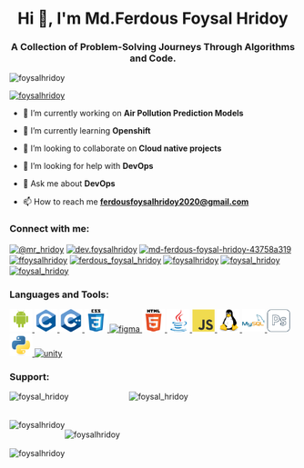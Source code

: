 <h1 align="center">Hi 👋, I'm Md.Ferdous Foysal Hridoy</h1>
<h3 align="center">A Collection of Problem-Solving Journeys Through Algorithms and Code.</h3>

<p align="left"> <img src="https://komarev.com/ghpvc/?username=foysalhridoy&label=Profile%20views&color=0e75b6&style=flat" alt="foysalhridoy" /> </p>

<p align="left"> <a href="https://github.com/ryo-ma/github-profile-trophy"><img src="https://github-profile-trophy.vercel.app/?username=foysalhridoy" alt="foysalhridoy" /></a> </p>

- 🔭 I’m currently working on **Air Pollution Prediction Models**

- 🌱 I’m currently learning **Openshift**

- 👯 I’m looking to collaborate on **Cloud native projects**

- 🤝 I’m looking for help with **DevOps**

- 💬 Ask me about **DevOps**

- 📫 How to reach me **ferdousfoysalhridoy2020@gmail.com**

<h3 align="left">Connect with me:</h3>
<p align="left">
<a href="https://codepen.io/@mr_hridoy" target="blank"><img align="center" src="https://raw.githubusercontent.com/rahuldkjain/github-profile-readme-generator/master/src/images/icons/Social/codepen.svg" alt="@mr_hridoy" height="30" width="40" /></a>
<a href="https://dev.to/dev.foysalhridoy" target="blank"><img align="center" src="https://raw.githubusercontent.com/rahuldkjain/github-profile-readme-generator/master/src/images/icons/Social/devto.svg" alt="dev.foysalhridoy" height="30" width="40" /></a>
<a href="https://linkedin.com/in/md-ferdous-foysal-hridoy-43758a319" target="blank"><img align="center" src="https://raw.githubusercontent.com/rahuldkjain/github-profile-readme-generator/master/src/images/icons/Social/linked-in-alt.svg" alt="md-ferdous-foysal-hridoy-43758a319" height="30" width="40" /></a>
<a href="https://fb.com/ffoysalhridoy" target="blank"><img align="center" src="https://raw.githubusercontent.com/rahuldkjain/github-profile-readme-generator/master/src/images/icons/Social/facebook.svg" alt="ffoysalhridoy" height="30" width="40" /></a>
<a href="https://instagram.com/ferdous_foysal_hridoy" target="blank"><img align="center" src="https://raw.githubusercontent.com/rahuldkjain/github-profile-readme-generator/master/src/images/icons/Social/instagram.svg" alt="ferdous_foysal_hridoy" height="30" width="40" /></a>
<a href="https://dribbble.com/foysalhridoy" target="blank"><img align="center" src="https://raw.githubusercontent.com/rahuldkjain/github-profile-readme-generator/master/src/images/icons/Social/dribbble.svg" alt="foysalhridoy" height="30" width="40" /></a>
<a href="https://www.youtube.com/c/foysal_hridoy" target="blank"><img align="center" src="https://raw.githubusercontent.com/rahuldkjain/github-profile-readme-generator/master/src/images/icons/Social/youtube.svg" alt="foysal_hridoy" height="30" width="40" /></a>
<a href="https://discord.gg/foysal_hridoy" target="blank"><img align="center" src="https://raw.githubusercontent.com/rahuldkjain/github-profile-readme-generator/master/src/images/icons/Social/discord.svg" alt="foysal_hridoy" height="30" width="40" /></a>
</p>

<h3 align="left">Languages and Tools:</h3>
<p align="left"> <a href="https://developer.android.com" target="_blank" rel="noreferrer"> <img src="https://raw.githubusercontent.com/devicons/devicon/master/icons/android/android-original-wordmark.svg" alt="android" width="40" height="40"/> </a> <a href="https://www.cprogramming.com/" target="_blank" rel="noreferrer"> <img src="https://raw.githubusercontent.com/devicons/devicon/master/icons/c/c-original.svg" alt="c" width="40" height="40"/> </a> <a href="https://www.w3schools.com/cpp/" target="_blank" rel="noreferrer"> <img src="https://raw.githubusercontent.com/devicons/devicon/master/icons/cplusplus/cplusplus-original.svg" alt="cplusplus" width="40" height="40"/> </a> <a href="https://www.w3schools.com/css/" target="_blank" rel="noreferrer"> <img src="https://raw.githubusercontent.com/devicons/devicon/master/icons/css3/css3-original-wordmark.svg" alt="css3" width="40" height="40"/> </a> <a href="https://www.figma.com/" target="_blank" rel="noreferrer"> <img src="https://www.vectorlogo.zone/logos/figma/figma-icon.svg" alt="figma" width="40" height="40"/> </a> <a href="https://www.w3.org/html/" target="_blank" rel="noreferrer"> <img src="https://raw.githubusercontent.com/devicons/devicon/master/icons/html5/html5-original-wordmark.svg" alt="html5" width="40" height="40"/> </a> <a href="https://www.java.com" target="_blank" rel="noreferrer"> <img src="https://raw.githubusercontent.com/devicons/devicon/master/icons/java/java-original.svg" alt="java" width="40" height="40"/> </a> <a href="https://developer.mozilla.org/en-US/docs/Web/JavaScript" target="_blank" rel="noreferrer"> <img src="https://raw.githubusercontent.com/devicons/devicon/master/icons/javascript/javascript-original.svg" alt="javascript" width="40" height="40"/> </a> <a href="https://www.linux.org/" target="_blank" rel="noreferrer"> <img src="https://raw.githubusercontent.com/devicons/devicon/master/icons/linux/linux-original.svg" alt="linux" width="40" height="40"/> </a> <a href="https://www.mysql.com/" target="_blank" rel="noreferrer"> <img src="https://raw.githubusercontent.com/devicons/devicon/master/icons/mysql/mysql-original-wordmark.svg" alt="mysql" width="40" height="40"/> </a> <a href="https://www.photoshop.com/en" target="_blank" rel="noreferrer"> <img src="https://raw.githubusercontent.com/devicons/devicon/master/icons/photoshop/photoshop-line.svg" alt="photoshop" width="40" height="40"/> </a> <a href="https://www.python.org" target="_blank" rel="noreferrer"> <img src="https://raw.githubusercontent.com/devicons/devicon/master/icons/python/python-original.svg" alt="python" width="40" height="40"/> </a> <a href="https://unity.com/" target="_blank" rel="noreferrer"> <img src="https://www.vectorlogo.zone/logos/unity3d/unity3d-icon.svg" alt="unity" width="40" height="40"/> </a> </p>

<h3 align="left">Support:</h3>
<p><a href="https://www.buymeacoffee.com/foysal_hridoy"> <img align="left" src="https://cdn.buymeacoffee.com/buttons/v2/default-yellow.png" height="50" width="210" alt="foysal_hridoy" /></a><a href="https://ko-fi.com/foysal_hridoy"> <img align="left" src="https://cdn.ko-fi.com/cdn/kofi3.png?v=3" height="50" width="210" alt="foysal_hridoy" /></a></p><br><br>

<p><img align="left" src="https://github-readme-stats.vercel.app/api/top-langs?username=foysalhridoy&show_icons=true&locale=en&layout=compact" alt="foysalhridoy" /></p>

<p>&nbsp;<img align="center" src="https://github-readme-stats.vercel.app/api?username=foysalhridoy&show_icons=true&locale=en" alt="foysalhridoy" /></p>

<p><img align="center" src="https://github-readme-streak-stats.herokuapp.com/?user=foysalhridoy&" alt="foysalhridoy" /></p>
